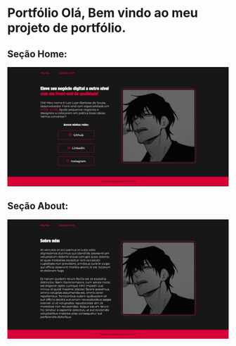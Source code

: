 # Portfólio Olá, Bem vindo ao meu projeto de portfólio.

## Seção Home:

![image](./assets/print-desktop.png)

## Seção About:

![image](./assets/print-desktop-about.png)